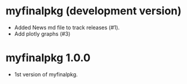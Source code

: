 # myfinalpkg (development version)

* Added News md file to track releases (#1).
* Add plotly graphs (#3)

# myfinalpkg 1.0.0

* 1st version of myfinalpkg.
